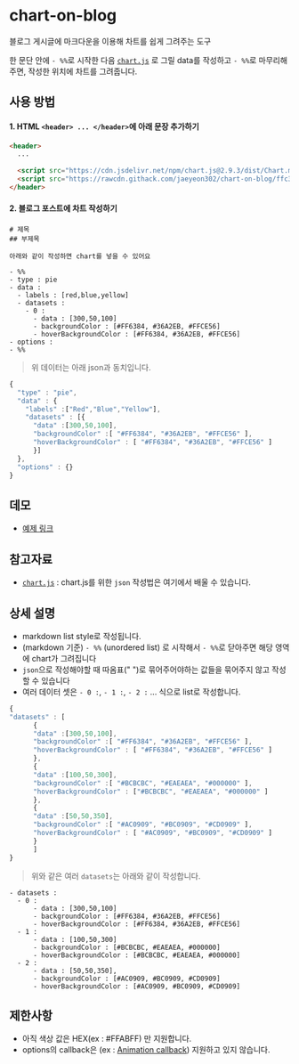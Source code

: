 # chart-on-blog
블로그 게시글에 마크다운을 이용해 차트를 쉽게 그려주는 도구  

한 문단 안에 `- %%`로 시작한 다음 [`chart.js`](https://www.chartjs.org/) 로 그릴 data를 작성하고 `- %%`로 마무리해주면, 작성한 위치에 차트를 그려줍니다.

## 사용 방법
#### 1. HTML `<header> ... </header>`에 아래 문장 추가하기
```html
<header>
  ...
  
  <script src="https://cdn.jsdelivr.net/npm/chart.js@2.9.3/dist/Chart.min.js"></script>
  <script src="https://rawcdn.githack.com/jaeyeon302/chart-on-blog/ffc3e842bd52bd92372c689d3a4acc51aed215d1/chart-on-blog.js"></script>
</header>
```
#### 2. 블로그 포스트에 차트 작성하기
```
# 제목
## 부제목

아래와 같이 작성하면 chart를 넣을 수 있어요

- %%
- type : pie
- data : 
  - labels : [red,blue,yellow]
  - datasets :
    - 0 :
      - data : [300,50,100]
      - backgroundColor : [#FF6384, #36A2EB, #FFCE56]
      - hoverBackgroundColor : [#FF6384, #36A2EB, #FFCE56]
- options :
- %%

```
> 위 데이터는 아래 json과 동치입니다.
```javascript
{
  "type" : "pie",
  "data" : {
    "labels" :["Red","Blue","Yellow"],
    "datasets" : [{
      "data" :[300,50,100],
      "backgroundColor" :[ "#FF6384", "#36A2EB", "#FFCE56" ],
      "hoverBackgroundColor" : [ "#FF6384", "#36A2EB", "#FFCE56" ]
      }]
  },
  "options" : {}
}    
```

## 데모
- [예제 링크](https://coconutzip.tistory.com/15)

## 참고자료
- [`chart.js`](https://www.chartjs.org/docs/latest/) : chart.js를 위한 `json` 작성법은 여기에서 배울 수 있습니다. 

## 상세 설명
- markdown list style로 작성됩니다. 
- (markdown 기준) `- %%` (unordered list) 로 시작해서 `- %%`로 닫아주면 해당 영역에 chart가 그려집니다
- `json`으로 작성해야할 때 따옴표(" ")로 묶어주어야하는 값들을 묶어주지 않고 작성할 수 있습니다
- 여러 데이터 셋은 `- 0 :`, `- 1 :`, `- 2 :` ... 식으로 list로 작성합니다.
``` javascript
{
"datasets" : [
      {
      "data" :[300,50,100],
      "backgroundColor" :[ "#FF6384", "#36A2EB", "#FFCE56" ],
      "hoverBackgroundColor" : [ "#FF6384", "#36A2EB", "#FFCE56" ]
      },
      {
      "data" :[100,50,300],
      "backgroundColor" :[ "#BCBCBC", "#EAEAEA", "#000000" ],
      "hoverBackgroundColor" : ["#BCBCBC", "#EAEAEA", "#000000" ]
      },
      {
      "data" :[50,50,350],
      "backgroundColor" :[ "#AC0909", "#BC0909", "#CD0909" ],
      "hoverBackgroundColor" : [ "#AC0909", "#BC0909", "#CD0909" ]
      }
      ]
}
```
> 위와 같은 여러 `datasets`는 아래와 같이 작성합니다.
```
- datasets :
  - 0 :
      - data : [300,50,100]
      - backgroundColor : [#FF6384, #36A2EB, #FFCE56]
      - hoverBackgroundColor : [#FF6384, #36A2EB, #FFCE56]
  - 1 :
      - data : [100,50,300]
      - backgroundColor : [#BCBCBC, #EAEAEA, #000000]
      - hoverBackgroundColor : [#BCBCBC, #EAEAEA, #000000]
  - 2 :
      - data : [50,50,350],
      - backgroundColor : [#AC0909, #BC0909, #CD0909]
      - hoverBackgroundColor : [#AC0909, #BC0909, #CD0909]
```

## 제한사항
- 아직 색상 값은 HEX(ex : #FFABFF) 만 지원합니다.
- options의 callback은 (ex : [Animation callback](https://www.chartjs.org/docs/latest/configuration/animations.html)) 지원하고 있지 않습니다.
